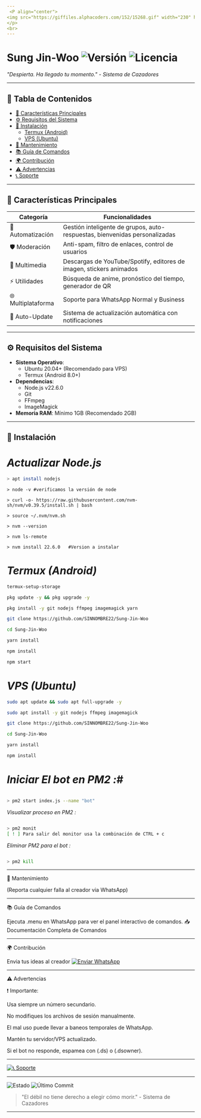 ```yaml
---
 <P align="center">
<img src="https://giffiles.alphacoders.com/152/15268.gif" width="230" height="230"/>
</p>
<br>
---
```


#  Sung Jin-Woo <img src="https://img.shields.io/badge/Version-2.0.0-blue" alt="Versión"> <img src="https://img.shields.io/badge/Licencia-MIT-green" alt="Licencia">

*"Despierta. Ha llegado tu momento." - Sistema de Cazadores*

---

## 📌 Tabla de Contenidos
- [🌟 Características Principales](#caracteristicas-principales)
- [⚙️ Requisitos del Sistema](#requisitos-del-sistema)
- [🚀 Instalación](#instalacion)
  - [Termux (Android)](#termux-android)
  - [VPS (Ubuntu)](#vps-ubuntu)
- [🔧 Mantenimiento](#mantenimiento)
- [📚 Guía de Comandos](#guia-de-comandos)
- [🌍 Contribución](#contribucion)
- [⚠️ Advertencias](#advertencias)
- [📞 Soporte](#soporte)

---

## <a id="caracteristicas-principales"></a>🌟 Características Principales

| Categoría           | Funcionalidades                                                                 |
|---------------------|---------------------------------------------------------------------------------|
| 🤖 Automatización   | Gestión inteligente de grupos, auto-respuestas, bienvenidas personalizadas      |
| 🛡️ Moderación      | Anti-spam, filtro de enlaces, control de usuarios                                |
| 🎨 Multimedia       | Descargas de YouTube/Spotify, editores de imagen, stickers animados              |
| ⚡ Utilidades       | Búsqueda de anime, pronóstico del tiempo, generador de QR                        |
| 🌐 Multiplataforma  | Soporte para WhatsApp Normal y Business                                          |
| 🔄 Auto-Update      | Sistema de actualización automática con notificaciones                         |

---

## <a id="requisitos-del-sistema"></a>⚙️ Requisitos del Sistema

- **Sistema Operativo**: 
  - Ubuntu 20.04+ (Recomendado para VPS)
  - Termux (Android 8.0+)
- **Dependencias**:
  - Node.js v22.6.0
  - Git
  - FFmpeg
  - ImageMagick
- **Memoria RAM**: Mínimo 1GB (Recomendado 2GB)

---
## <a id="instalacion"></a>🚀 Instalación

# *<a id="instalar node.js"></a>Actualizar Node.js*


```bash
> apt install nodejs
```
```
> node -v #verificamos la versión de node
```
```
> curl -o- https://raw.githubusercontent.com/nvm-sh/nvm/v0.39.5/install.sh | bash
```
```
> source ~/.nvm/nvm.sh
```
```
> nvm --version
```
```
> nvm ls-remote
```
```
> nvm install 22.6.0   #Version a instalar
```

# *<a id="termux-android"></a>Termux (Android)*
```bash
termux-setup-storage
```
```bash
pkg update -y && pkg upgrade -y
```
```bash
pkg install -y git nodejs ffmpeg imagemagick yarn
```
```bash
git clone https://github.com/SINNOMBRE22/Sung-Jin-Woo
```
```bash
cd Sung-Jin-Woo
```
```bash
yarn install
```
```bash
npm install
```
```bash
npm start
```
# *<a id="vps-ubuntu"></a>VPS (Ubuntu)*
```bash
sudo apt update && sudo apt full-upgrade -y
```
```bash
sudo apt install -y git nodejs ffmpeg imagemagick
```
```bash
git clone https://github.com/SINNOMBRE22/Sung-Jin-Woo
```
```bash
cd Sung-Jin-Woo
```
```bash
yarn install
```
```bash
npm install
```

# *Iniciar El bot en PM2 :*#
```bash 

> pm2 start index.js --name "bot"

```
*Visualizar proceso en PM2 :*

```bash 

> pm2 monit
[ ! ] Para salir del monitor usa la combinación de CTRL + c
```

*Eliminar PM2 para el bot :*

```bash

> pm2 kill
```
---

<a id="mantenimiento"></a>🔧 Mantenimiento

(Reporta cualquier falla al creador via WhatsApp)


---

<a id="guia-de-comandos"></a>📚 Guía de Comandos

Ejecuta .menu en WhatsApp para ver el panel interactivo de comandos.
📥 Documentación Completa de Comandos


---

<a id="contribucion"></a>🌍 Contribución

Envia tus ideas al creador
[![Enviar WhatsApp](https://img.shields.io/badge/Enviar%20WhatsApp-25D366?style=for-the-badge&logo=whatsapp&logoColor=white)](https://wa.me/message/BSE4ZCEPY7ZOP1)



---

<a id="advertencias"></a>⚠️ Advertencias

❗ Importante:

Usa siempre un número secundario.

No modifiques los archivos de sesión manualmente.

El mal uso puede llevar a baneos temporales de WhatsApp.

Mantén tu servidor/VPS actualizado.

Si el bot no responde, espamea con (.ds) o (.dsowner).



---

<a id="soporte"></a> [![📞 Soporte](https://img.shields.io/badge/%20Soporte-25D366?style=for-the-badge&logo=whatsapp&logoColor=white)](https://wa.me/message/BSE4ZCEPY7ZOP1)



---

<img src="https://img.shields.io/badge/STATUS-EN%20DESARROLLO-success" alt="Estado"> <img src="https://img.shields.io/github/last-commit/SINNOMBRE22/Sung-Jinwoo-Bot" alt="Último Commit">

> "El débil no tiene derecho a elegir cómo morir." - Sistema de Cazadores



---
